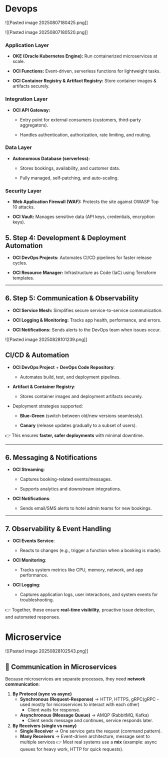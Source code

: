 # Devops

![[Pasted image 20250807180425.png]]

![[Pasted image 20250807180520.png]]


### **Application Layer**

- **OKE (Oracle Kubernetes Engine):** Run containerized microservices at scale.
    
- **OCI Functions:** Event-driven, serverless functions for lightweight tasks.
    
- **OCI Container Registry & Artifact Registry:** Store container images & artifacts securely.
    

### **Integration Layer**

- **OCI API Gateway:**
    
    - Entry point for external consumers (customers, third-party aggregators).
        
    - Handles authentication, authorization, rate limiting, and routing.
        

### **Data Layer**

- **Autonomous Database (serverless):**
    
    - Stores bookings, availability, and customer data.
        
    - Fully managed, self-patching, and auto-scaling.
        

### **Security Layer**

- **Web Application Firewall (WAF):** Protects the site against OWASP Top 10 attacks.
    
- **OCI Vault:** Manages sensitive data (API keys, credentials, encryption keys).
## 5. **Step 4: Development & Deployment Automation**

- **OCI DevOps Projects:** Automates CI/CD pipelines for faster release cycles.
    
- **OCI Resource Manager:** Infrastructure as Code (IaC) using Terraform templates.
    

---

## 6. **Step 5: Communication & Observability**

- **OCI Service Mesh:** Simplifies secure service-to-service communication.
    
- **OCI Logging & Monitoring:** Tracks app health, performance, and errors.
    
- **OCI Notifications:** Sends alerts to the DevOps team when issues occur.




![[Pasted image 20250828101239.png]]

## **CI/CD & Automation**

- **OCI DevOps Project** + **DevOps Code Repository**:
    
    - Automates build, test, and deployment pipelines.
        
- **Artifact & Container Registry**:
    
    - Stores container images and deployment artifacts securely.
        
- Deployment strategies supported:
    
    - **Blue-Green** (switch between old/new versions seamlessly).
        
    - **Canary** (release updates gradually to a subset of users).
        

👉 This ensures **faster, safer deployments** with minimal downtime.

---

## 6. **Messaging & Notifications**

- **OCI Streaming**:
    
    - Captures booking-related events/messages.
        
    - Supports analytics and downstream integrations.
        
- **OCI Notifications**:
    
    - Sends email/SMS alerts to hotel admin teams for new bookings.
        

---

## 7. **Observability & Event Handling**

- **OCI Events Service**:
    
    - Reacts to changes (e.g., trigger a function when a booking is made).
        
- **OCI Monitoring**:
    
    - Tracks system metrics like CPU, memory, network, and app performance.
        
- **OCI Logging**:
    
    - Captures application logs, user interactions, and system events for troubleshooting.
        

👉 Together, these ensure **real-time visibility**, proactive issue detection, and automated responses.


# Microservice

![[Pasted image 20250828102543.png]]
## 🔹 Communication in Microservices
Because microservices are separate processes, they need **network communication**:
1. **By Protocol (sync vs async)**
    - **Synchronous (Request-Response)** → HTTP, HTTPS, gRPC(gRPC - used mostly for microservices to interact with each other)
        - Client waits for response.
    - **Asynchronous (Message Queue)** → AMQP (RabbitMQ, Kafka)
        - Client sends message and continues, service responds later.
2. **By Receivers (single vs many)**
    - **Single Receiver** → One service gets the request (command pattern).
    - **Many Receivers** → Event-driven architecture, message sent to multiple services
👉 Most real systems use a **mix** (example: async queues for heavy work, HTTP for quick requests).

